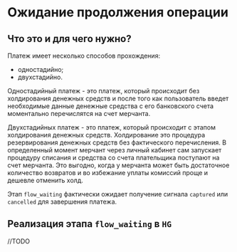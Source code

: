 # Ожидание продолжения операции

## Что это и для чего нужно?

Платеж имеет несколько способов прохождения:
- одностадийно;
- двухстадийно.

Одностадийный платеж - это платеж, который происходит без холдирования денежных средств 
и после того как пользователь введет необходимые данные денежные средства с его
банковского счета моментально перечислятся на счет мерчанта.

Двухстадийных платеж - это платеж, который происходит с этапом холдирования денежных 
средств. Холдирование это процедура резервирования денежных средств без фактического 
перечисления. В определенный момент мерчант через личный кабинет сам запускает процедуру 
списания и средства со счета плательщика поступают на счет мерчанта. Это выгодно, когда
у мерчанта может быть достаточное количество возвратов и во избежание уплаты комиссий 
проще и дешевле отменить холд.

Этап `flow_waiting` фактически ожидает получение сигнала `captured` или `cancelled` для
завершения платежа.

## Реализация этапа `flow_waiting` в `HG`

//TODO